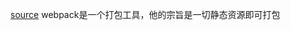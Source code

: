 [source](https://github.com/dykily/simple_webpack/blob/master/bundler.js)
webpack是一个打包工具，他的宗旨是一切静态资源即可打包

